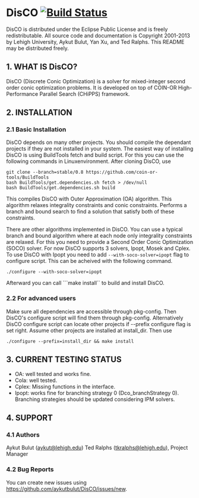 DisCO [![Build Status](https://travis-ci.org/aykutbulut/DisCO.svg?branch=master)](https://travis-ci.org/aykutbulut/DisCO)
=========================
DisCO is distributed under the Eclipse Public License and is
freely redistributable. All source code and documentation is Copyright
2001-2013 by Lehigh University, Aykut Bulut, Yan Xu, and Ted Ralphs. This
README may be distributed freely.

## 1. WHAT IS DisCO? ##
DisCO (Discrete Conic Optimization) is a solver for mixed-integer second order
conic optimization problems. It is developed on top of COIN-OR High-Performance
Parallel Search (CHiPPS) framework.


## 2. INSTALLATION ##
### 2.1 Basic Installation ###
DisCO depends on many other projects. You should compile the dependant projects if they are not installed in your system. The easiest way of installing DisCO is using BuildTools fetch and build script. For this you can use the following commands in Linuxenvironment. After cloning DisCO, use
```shell
git clone --branch=stable/0.8 https://github.com/coin-or-tools/BuildTools
bash BuildTools/get.dependencies.sh fetch > /dev/null
bash BuildTools/get.dependencies.sh build
```

This compiles DisCO with Outer Approximation (OA) algorithm. This algorithm relaxes integrality constraints and conic constraints. Performs a branch and bound search to find a solution that satisfy both of these constraints.

There are other algorithms implemented in DisCO. You can use a typical branch and bound algorithm where at each node only integrality constraints are relaxed. For this you need to provide a Second Order Conic Optimization (SOCO) solver. For now DisCO supports 3 solvers, Ipopt, Mosek and Cplex. To use DisCO with Ipopt you need to add ```--with-soco-solver=ipopt``` flag to configure script. This can be acheived with the following command.
```shell
./configure --with-soco-solver=ipopt
```

Afterward you can call ```make install`` to build and install DisCO.

### 2.2 For advanced users ###
Make sure all dependencies are accessible through pkg-config. Then DisCO's configure script will find them through pkg-config. Alternatively DisCO configure script can locate other projects if --prefix configure flag is set right. Assume other projects are installed at install_dir. Then use
```shell
./configure --prefix=install_dir && make install
```


## 3. CURRENT TESTING STATUS ##
   - OA: well tested and works fine.
   - Cola: well tested.
   - Cplex: Missing functions in the interface.
   - Ipopt: works fine for branching strategy 0 (Dco_branchStrategy 0). Branching strategies should be updated considering IPM solvers.

## 4. SUPPORT ##
### 4.1 Authors ###
Aykut Bulut (aykut@lehigh.edu)
Ted Ralphs (tkralphs@lehigh.edu), Project Manager

### 4.2 Bug Reports ###
You can create new issues using https://github.com/aykutbulut/DisCO/issues/new.
